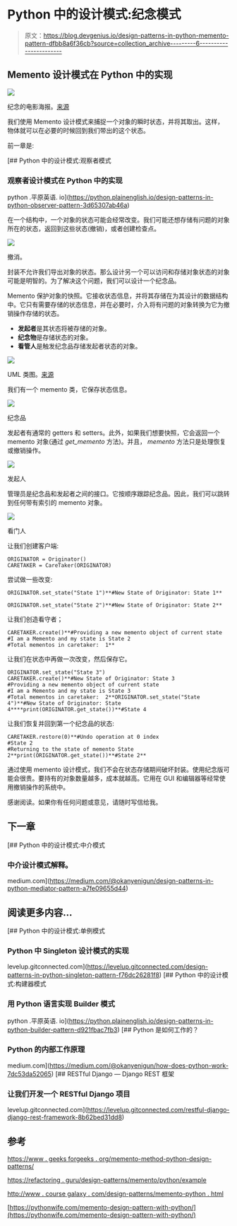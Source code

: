 # Python 中的设计模式:纪念模式

> 原文：<https://blog.devgenius.io/design-patterns-in-python-memento-pattern-dfbb8a6f36cb?source=collection_archive---------6----------------------->

## Memento 设计模式在 Python 中的实现

![](img/831fbcb3021a9fac7c211c870216fa10.png)

纪念的电影海报。[来源](https://wall.alphacoders.com/big.php?i=1122155)

我们使用 Memento 设计模式来捕捉一个对象的瞬时状态，并将其取出。这样，物体就可以在必要的时候回到我们带出的这个状态。

前一章是:

[](https://python.plainenglish.io/design-patterns-in-python-observer-pattern-3d65307ab46a) [## Python 中的设计模式:观察者模式

### 观察者设计模式在 Python 中的实现

python .平原英语. io](https://python.plainenglish.io/design-patterns-in-python-observer-pattern-3d65307ab46a) 

在一个结构中，一个对象的状态可能会经常改变。我们可能还想存储有问题的对象所在的状态，返回到这些状态(撤销)，或者创建检查点。

![](img/99aa8f4b48c6a959a030c449d03b08d7.png)

撤消。

封装不允许我们导出对象的状态。那么设计另一个可以访问和存储对象状态的对象可能是明智的。为了解决这个问题，我们可以设计一个纪念品。

Memento 保护对象的快照。它接收状态信息，并将其存储在为其设计的数据结构中。它只有需要存储的状态信息，并在必要时，介入将有问题的对象转换为它为撤销操作存储的状态。

*   **发起者**是其状态将被存储的对象。
*   **纪念物**是存储状态的对象。
*   **看管人**是触发纪念品存储发起者状态的对象。

![](img/16d07ae8ec40af32d632fc72117286c1.png)

UML 类图。[来源](https://sbcode.net/python/memento/)

我们有一个 memento 类，它保存状态信息。

![](img/f5ae3f480e968ac2cfa788e2313ad3cb.png)

纪念品

发起者有通常的 getters 和 setters。此外，如果我们想要快照，它会返回一个 memento 对象(通过 *get_memento* 方法)。并且， *memento* 方法只是处理恢复或撤销操作。

![](img/1dc9a188bedd04c936725a13433cc7b9.png)

发起人

管理员是纪念品和发起者之间的接口。它按顺序跟踪纪念品。因此，我们可以跳转到任何带有索引的 memento 对象。

![](img/d790ef4bb342ff5fe8325649de19401b.png)

看门人

让我们创建客户端:

```
ORIGINATOR = Originator()
CARETAKER = CareTaker(ORIGINATOR)
```

尝试做一些改变:

```
ORIGINATOR.set_state("State 1")**#New State of Originator: State 1**

ORIGINATOR.set_state("State 2")**#New State of Originator: State 2**
```

让我们创造看守者；

```
CARETAKER.create()**#Providing a new memento object of current state
#I am a Memento and my state is State 2
#Total mementos in caretaker:  1**
```

让我们在状态中再做一次改变，然后保存它。

```
ORIGINATOR.set_state("State 3")
CARETAKER.create()**#New State of Originator: State 3
#Providing a new memento object of current state
#I am a Memento and my state is State 3
#Total mementos in caretaker:  2**ORIGINATOR.set_state("State 4")**#New State of Originator: State 4****print(ORIGINATOR.get_state())**#State 4
```

让我们恢复并回到第一个纪念品的状态:

```
CARETAKER.restore(0)**#Undo operation at 0 index
#State 2
#Returning to the state of memento State 2**print(ORIGINATOR.get_state())**#State 2**
```

通过使用 memento 设计模式，我们不会在状态存储期间破坏封装。使用纪念版可能会很贵。要持有的对象数量越多，成本就越高。它用在 GUI 和编辑器等经常使用撤销操作的系统中。

感谢阅读。如果你有任何问题或意见，请随时写信给我。

## 下一章

[](https://medium.com/@okanyenigun/design-patterns-in-python-mediator-pattern-a7fe09655d44) [## Python 中的设计模式:中介模式

### 中介设计模式解释。

medium.com](https://medium.com/@okanyenigun/design-patterns-in-python-mediator-pattern-a7fe09655d44) 

## 阅读更多内容…

[](https://levelup.gitconnected.com/design-patterns-in-python-singleton-pattern-f76dc26281f8) [## Python 中的设计模式:单例模式

### Python 中 Singleton 设计模式的实现

levelup.gitconnected.com](https://levelup.gitconnected.com/design-patterns-in-python-singleton-pattern-f76dc26281f8) [](https://python.plainenglish.io/design-patterns-in-python-builder-pattern-d921fbac7fb3) [## Python 中的设计模式:构建器模式

### 用 Python 语言实现 Builder 模式

python .平原英语. io](https://python.plainenglish.io/design-patterns-in-python-builder-pattern-d921fbac7fb3) [](https://medium.com/@okanyenigun/how-does-python-work-7dc53da52065) [## Python 是如何工作的？

### Python 的内部工作原理

medium.com](https://medium.com/@okanyenigun/how-does-python-work-7dc53da52065) [](https://levelup.gitconnected.com/restful-django-django-rest-framework-8b62bed31dd8) [## RESTful Django — Django REST 框架

### 让我们开发一个 RESTful Django 项目

levelup.gitconnected.com](https://levelup.gitconnected.com/restful-django-django-rest-framework-8b62bed31dd8) 

## 参考

[https://www . geeks forgeeks . org/memento-method-python-design-patterns/](https://www.geeksforgeeks.org/memento-method-python-design-patterns/)

[https://refactoring . guru/design-patterns/memento/python/example](https://refactoring.guru/design-patterns/memento/python/example)

[http://www . course galaxy . com/design-patterns/memento-python . html](http://www.coursegalaxy.com/design-patterns/memento-python.html)

[https://pythonwife.com/memento-design-pattern-with-python/](https://pythonwife.com/memento-design-pattern-with-python/)